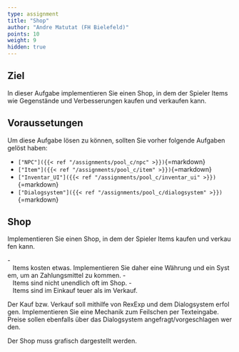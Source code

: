 ```yaml
---
type: assignment
title: "Shop"
author: "Andre Matutat (FH Bielefeld)"
points: 10
weight: 9
hidden: true
---
```


## Ziel

In dieser Aufgabe implementieren Sie einen Shop, in dem der Spieler Items wie Gegenstände und Verbesserungen kaufen und verkaufen kann. 

## Voraussetungen

Um diese Aufgabe lösen zu können, sollten Sie vorher folgende Aufgaben gelöst haben:
-    `["NPC"]({{< ref "/assignments/pool_c/npc" >}})`{=markdown}
-    `["Item"]({{< ref "/assignments/pool_c/item" >}})`{=markdown}
-    `["Inventar_UI"]({{< ref "/assignments/pool_c/inventar_ui" >}})`{=markdown}
-    `["Dialogsystem"]({{< ref "/assignments/pool_c/dialogsystem" >}})`{=markdown}

## Shop

Implementieren Sie einen Shop, in dem der Spieler Items kaufen und verkaufen kann.

-   Items kosten etwas. Implementieren Sie daher eine Währung und ein System, um an Zahlungsmittel zu kommen.
-   Items sind nicht unendlich oft im Shop.
-   Items sind im Einkauf teuer als im Verkauf.

Der Kauf bzw. Verkauf soll mithilfe von RexExp und dem Dialogsystem erfolgen. Implementieren Sie eine Mechanik zum Feilschen per Texteingabe. Preise sollen ebenfalls über das Dialogsystem angefragt/vorgeschlagen werden. 

Der Shop muss grafisch dargestellt werden. 
